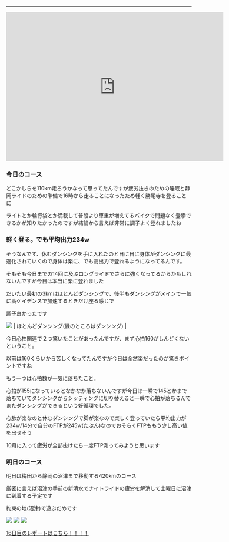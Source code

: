 
---
<iframe allowtransparency="true" frameborder="0" height="405" scrolling="no" src="https://www.strava.com/activities/2718884553/embed/56dc2f02cc8886b4a79df98efd18675b0a932932" width="590"></iframe>


### 今日のコース
どこかしらを110km走ろうかなって思ってたんですが疲労抜きのための睡眠と静岡ライドのための準備で16時から走ることになったため軽く勝尾寺を登ることに

ライトとか輪行袋とか満載して普段より車重が増えてるバイクで問題なく登攀できるかが知りたかったのですが結論から言えば非常に調子よく登れましたね



### 軽く登る。でも平均出力234w

そうなんです、休むダンシングを手に入れたのと日に日に身体がダンシングに最適化されていくので身体は楽に、でも高出力で登れるようになってるんです。



そもそも今日までの14回に及ぶロングライドでさらに強くなってるからかもしれないんですが今日は本当に楽に登れました

だいたい最初の3kmはほとんどダンシングで、後半もダンシングがメインで一気に高ケイデンスで加速するときだけ座る感じで



調子良かったです

[![](https://2.bp.blogspot.com/-uc-dFBO8xmI/XYIOHWqYGQI/AAAAAAAAB00/Ogu0afTl2GY9DO_bFglpA2inrSbqHMaEwCK4BGAYYCw/s320/%25E3%2582%25B9%25E3%2582%25AF%25E3%2583%25AA%25E3%2583%25BC%25E3%2583%25B3%25E3%2582%25B7%25E3%2583%25A7%25E3%2583%2583%25E3%2583%2588%2B2019-09-18%2B19.55.13.png)](http://2.bp.blogspot.com/-uc-dFBO8xmI/XYIOHWqYGQI/AAAAAAAAB00/Ogu0afTl2GY9DO_bFglpA2inrSbqHMaEwCK4BGAYYCw/s1600/%25E3%2582%25B9%25E3%2582%25AF%25E3%2583%25AA%25E3%2583%25BC%25E3%2583%25B3%25E3%2582%25B7%25E3%2583%25A7%25E3%2583%2583%25E3%2583%2588%2B2019-09-18%2B19.55.13.png)
| ほとんどダンシング(緑のところはダンシング) |

今日心拍関連で２つ驚いたことがあったんですが、まず心拍160がしんどくないということ。

以前は160くらいから苦しくなってたんですが今日は全然楽だったのが驚きポイントですね



もう一つは心拍数が一気に落ちたこと。

心拍が155になっているとなかなか落ちないんですが今日は一瞬で145とかまで落ちていてダンシングからシッティングに切り替えると一瞬で心拍が落ちるんでまたダンシングができるという好循環でした。



心肺が楽なのと休むダンシングで脚が楽なので楽しく登っていたら平均出力が234w/14分で自分のFTPが245w(たぶん)なのでおそらくFTPももう少し高い値を出せそう



10月に入って疲労が全部抜けたら一度FTP測ってみようと思います





### 明日のコース

明日は梅田から静岡の沼津まで移動する420kmのコース

厳密に言えば沼津の手前の新清水でナイトライドの疲労を解消して土曜日に沼津に到着する予定です

約束の地(沼津)で遊ぶだめです



[![](https://map.yahooapis.jp/map/V1/static?appid=7tFXKn2xg64uWyHGG7apEBKEN5gU173ZW3bBUjsai53AY3B9hbn46dWALHnMtkoFU8ov&width=240&height=240&scalebar=ul&l=0,0,255,105,4,34.71561,135.54667,34.72233,135.57253,34.73406,135.59122,34.74069,135.62036,34.73894,135.64417,34.73867,135.65119,34.73814,135.66303,34.73522,135.68119,34.73536,135.69092,34.73031,135.70275,34.73308,135.72017,34.72925,135.74578,34.73092,135.76278,34.73475,135.78467,34.73669,135.81092,34.74469,135.82111,34.75594,135.83922,34.76572,135.86669,34.76400,135.88594,34.76633,135.90808,34.76181,135.93181,34.76325,135.95214,34.76900,135.97833,34.77117,135.99539,34.77664,136.01058,34.76575,136.02381,34.76531,136.04594,34.75817,136.06733,34.76286,136.09703,34.77489,136.12639,34.79064,136.14611,34.80578,136.17844,34.83100,136.22200,34.83922,136.24447,34.83972,136.25781,34.84536,136.28203,34.84650,136.29519,34.84128,136.31833,34.84044,136.33439,34.85606,136.38103&pins=34.71561,135.54667,,blue&ping=34.85606,136.38103,,red&mode=map)](https://latlonglab.yahoo.co.jp/route/watch?id=2823c4acdf16de2b1bdacd90d8e56a78 "伊賀越えルート - ルートラボ - LatLongLab") [![](https://map.yahooapis.jp/map/V1/static?appid=7tFXKn2xg64uWyHGG7apEBKEN5gU173ZW3bBUjsai53AY3B9hbn46dWALHnMtkoFU8ov&width=240&height=240&scalebar=ul&l=0,0,255,105,4,34.84958,136.39461,34.85853,136.41392,34.86228,136.43500,34.86256,136.46847,34.86908,136.49086,34.87922,136.52239,34.89258,136.54411,34.91308,136.55422,34.92433,136.58567,34.93675,136.59842,34.95903,136.61833,34.97964,136.62817,34.99644,136.64658,35.00917,136.65578,35.02958,136.67181,35.05117,136.68103,35.07608,136.68481,35.09500,136.70294,35.11242,136.72900,35.11972,136.75950,35.12456,136.78733,35.12642,136.81644,35.12403,136.84967,35.12372,136.88700,35.12050,136.91122,35.11183,136.91233,35.09836,136.92722,35.07758,136.94653,35.06181,136.97814,35.05339,136.99761,35.03661,137.01464,35.01797,137.03467,35.00333,137.05478,34.99083,137.08167,34.97536,137.11769,34.96575,137.13478,34.95847,137.15764,34.94669,137.18800,34.92433,137.20281,34.89347,137.25875&pins=34.84958,136.39461,,blue&ping=34.89347,137.25875,,red&mode=map)](https://latlonglab.yahoo.co.jp/route/watch?id=f33cb6a13ec8b738b2d717dcbe3a6706 "主ルート(関～本宿) - ルートラボ - LatLongLab") [![](https://map.yahooapis.jp/map/V1/static?appid=7tFXKn2xg64uWyHGG7apEBKEN5gU173ZW3bBUjsai53AY3B9hbn46dWALHnMtkoFU8ov&width=240&height=240&scalebar=ul&l=0,0,255,105,4,34.89333,137.25881,34.85639,137.31164,34.81350,137.35236,34.76928,137.39061,34.73781,137.42375,34.71142,137.47294,34.68594,137.49981,34.68189,137.54133,34.69389,137.59036,34.68067,137.64753,34.67069,137.71678,34.68872,137.76792,34.72881,137.79031,34.72544,137.83519,34.73503,137.87919,34.74756,137.91517,34.76319,137.97036,34.77633,138.00292,34.78433,138.05461,34.80592,138.07847,34.82369,138.10361,34.82000,138.12028,34.82761,138.13667,34.83536,138.19447,34.85269,138.24308,34.88678,138.27694,34.92275,138.28853,34.94667,138.33039,34.95844,138.37192,34.99183,138.41975,35.02317,138.47900,35.04519,138.50503,35.05717,138.53269,35.10039,138.55419,35.11503,138.58503,35.12831,138.61867,35.14792,138.66328,35.14694,138.71439,35.13436,138.74936,35.09956,138.86264&pins=34.89333,137.25881,,blue&ping=35.09956,138.86264,,red&mode=map)](https://latlonglab.yahoo.co.jp/route/watch?id=52c0e52fcc642ec0d0adfb7106e1c71e "主ルート(本宿～沼津) - ルートラボ - LatLongLab")


[16日目のレポートはこちら！！！！](https://blog.great-distance.com/2019/09/greatdistance-stage16.html)
